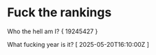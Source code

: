 # Fuck the rankings

Who the hell am I?
{ 19245427 }

What fucking year is it?
[ 2025-05-20T16:10:00Z ]
